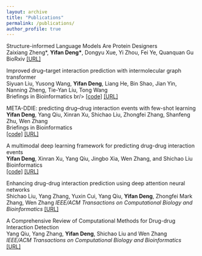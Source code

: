 ```yaml
---
layout: archive
title: "Publications"
permalink: /publications/
author_profile: true
---
```

Structure-informed Language Models Are Protein Designers<br/> Zaixiang Zheng\*, **Yifan Deng\***, Dongyu Xue, Yi Zhou, Fei Ye, Quanquan Gu <br/> BioRxiv [[URL]](https://www.biorxiv.org/content/10.1101/2023.02.03.526917v2.abstract)

Improved drug–target interaction prediction with intermolecular graph transformer<br/> Siyuan Liu, Yusong Wang, **Yifan Deng**, Liang He, Bin Shao, Jian Yin, Nanning Zheng, Tie-Yan Liu, Tong Wang <br/> Briefings in Bioinformatics br/> [[code]](https://github.com/microsoft/Drug-Interaction-Research/tree/IGT-for-Structure-Based-DTI-Prediction) [[URL]](https://academic.oup.com/bib/article-abstract/23/5/bbac162/6581433)

META-DDIE: predicting drug–drug interaction events with few-shot learning<br/> **Yifan Deng**, Yang Qiu, Xinran Xu, Shichao Liu, Zhongfei Zhang, Shanfeng Zhu, Wen Zhang <br/> Briefings in Bioinformatics <br/> [[code]](https://github.com/YifanDengWHU/META-DDIE) [[URL]](https://academic.oup.com/bib/article-abstract/23/1/bbab514/6458937)

A multimodal deep learning framework for predicting drug-drug interaction events<br/>**Yifan Deng**, Xinran Xu, Yang Qiu, Jingbo Xia, Wen Zhang, and Shichao Liu<br/>Bioinformatics<br/>[[code]](https://github.com/YifanDengWHU/DDIMDL) [[URL]](https://academic.oup.com/bioinformatics/article-abstract/doi/10.1093/bioinformatics/btaa501/5837109)

Enhancing drug-drug interaction prediction using deep attention neural networks<br/>Shichao Liu, Yang Zhang, Yuxin Cui, Yang Qiu, **Yifan Deng**, Zhongfei Mark Zhang, Wen Zhang *IEEE/ACM Transactions on Computational Biology and Bioinformatics* [[URL]](https://ieeexplore.ieee.org/abstract/document/9769862)

A Comprehensive Review of Computational Methods for Drug-drug Interaction Detection <br/>Yang Qiu, Yang Zhang, **Yifan Deng**, Shichao Liu and Wen Zhang <br/> *IEEE/ACM Transactions on Computational Biology and Bioinformatics* <br/>[[URL]]((https://doi.org/10.1109/TCBB.2021.3081268))

<!-- MKPOCR: A Multi-Kernal Embedding Clustering Method for Detection of Cell Types from scRNA-seq Data<br/>Zeming Liu, Feng Liu, Wen Zhang, Wenyi Chen, **Yifan Deng**, Yuan Xie, and Yunfei Lizhao<br/>Recommended by *IEEE BIBM 2019* and was submitted to *BMC Genomics*  -->



<!-- {% if author.googlescholar %}
  You can also find my articles on <u><a href="{{author.googlescholar}}">my Google Scholar profile</a>.</u>
{% endif %}

{% include base_path %}

{% for post in site.publications reversed %}
  {% include archive-single.html %}
{% endfor %}
 -->